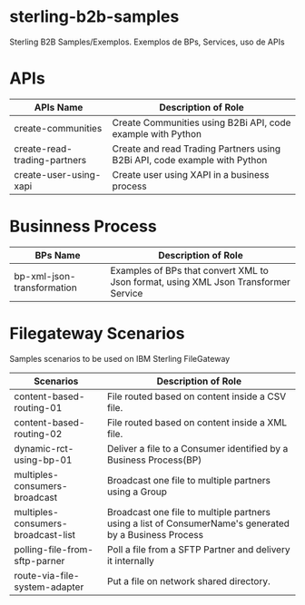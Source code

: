# sterling-b2b-samples
Sterling B2B Samples/Exemplos. Exemplos de BPs, Services, uso de APIs


# APIs

| APIs Name                       |            Description of Role                                          |
|---------------------------------|-------------------------------------------------------------------------|
| create-communities              | Create Communities using B2Bi API, code example with Python             |
| create-read-trading-partners    | Create and read Trading Partners using B2Bi API, code example with Python |
| create-user-using-xapi          | Create user using XAPI in a business process |

# Businness Process

| BPs Name                        |            Description of Role                                          |
|---------------------------------|-------------------------------------------------------------------------|
| bp-xml-json-transformation      | Examples of BPs that convert XML to Json format, using XML Json Transformer Service |

# Filegateway Scenarios

Samples scenarios to be used on IBM Sterling FileGateway

| Scenarios                          |            Description of Role                                          |
|------------------------------------|-------------------------------------------------------------------------|
| content-based-routing-01           | File routed based on content inside a CSV file. |
| content-based-routing-02           | File routed based on content inside a XML file. |
| dynamic-rct-using-bp-01            | Deliver a file to a Consumer identified by a Business Process(BP)|
| multiples-consumers-broadcast      | Broadcast one file to multiple partners using a Group|
| multiples-consumers-broadcast-list | Broadcast one file to multiple partners using a list of ConsumerName's generated by a Business Process|
| polling-file-from-sftp-parner      | Poll a file from a SFTP Partner and delivery it internally  |
| route-via-file-system-adapter      | Put a file on network shared directory.|
